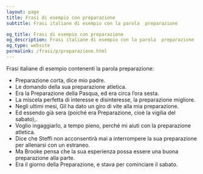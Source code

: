 ```yaml
---
layout: page
title: Frasi di esempio con preparazione 
subtitle: Frasi italiane di esempio con la parola  preparazione

og_title: Frasi di esempio con preparazione 
og_description: Frasi italiane di esempio con la parola  preparazione
og_type: website
permalink: /frasi/p/preparazione.html
---
```


Frasi italiane di esempio contenenti la parola preparazione:


- Preparazione corta, dice mio padre.
- Le domando della sua preparazione atletica.
- Era la Preparazione della Pasqua, ed era circa l’ora sesta.
- La miscela perfetta di interesse e disinteresse, la preparazione migliore.
- Negli ultimi mesi, Gil ha dato un giro di vite alla mia preparazione.
- Ed essendo già sera (poiché era Preparazione, cioè la vigilia del sabato),.
- Voglio ingaggiarlo, a tempo pieno, perché mi aiuti con la preparazione atletica.
- Dice che Steffi non acconsentirà mai a interrompere la sua preparazione per allenarsi con un estraneo.
- Ma Brooke pensa che la sua esperienza possa essere una buona preparazione alla parte.
- Era il giorno della Preparazione, e stava per cominciare il sabato.
